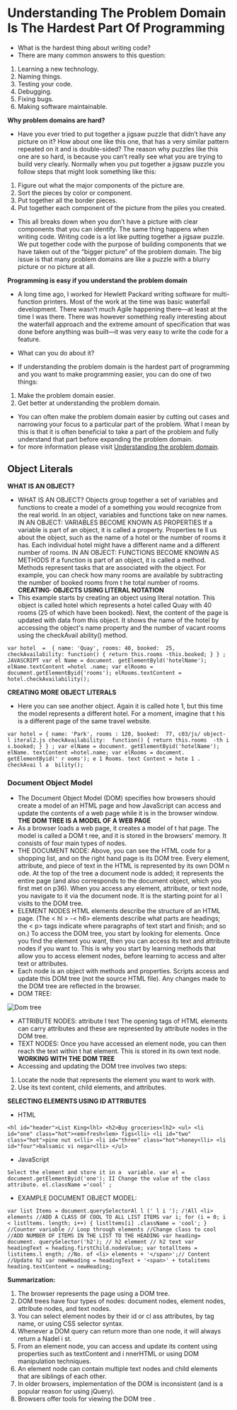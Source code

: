 # Understanding The Problem Domain Is The Hardest Part Of Programming
 * What is the hardest thing about writing code?
* There are many common answers to this question:
 1. Learning a new technology.
 2. Naming things.
 3. Testing your code.
 4. Debugging.
 5. Fixing bugs.
 6. Making software maintainable.

 **Why problem domains are hard?**
 * Have you ever tried to put together a jigsaw puzzle that didn’t have any picture on it?  How about one like this one, that has a very similar pattern repeated on it and is double-sided? The reason why puzzles like this one are so hard, is because you can’t really see what you are trying to build very clearly.  Normally when you put together a jigsaw puzzle you follow steps that might look something like this:
 1. Figure out what the major components of the picture are.
 2. Sort the pieces by color or component.
 3. Put together all the border pieces.
 4. Put together each component of the picture from the piles you created.
* This all breaks down when you don’t have a picture with clear components that you can identify. The same thing happens when writing code.  Writing code is a lot like putting together a jigsaw puzzle.  We put together code with the purpose of building components that we have taken out of the “bigger picture” of the problem domain. The big issue is that many problem domains are like a puzzle with a blurry picture or no picture at all.

**Programming is easy if you understand the problem domain**
* A long time ago, I worked for Hewlett Packard writing software for multi-function printers. Most of the work at the time was basic waterfall development.  There wasn’t much Agile happening there—at least at the time I was there. There was however something really interesting about the waterfall approach and the extreme amount of specification that was done before anything was built—it was very easy to write the code for a feature.

* What can you do about it?
* If understanding the problem domain is the hardest part of programming and you want to make programming easier, you can do one of two things: 
1. Make the problem domain easier.
2. Get better at understanding the problem domain.
* You can often make the problem domain easier by cutting out cases and narrowing your focus to a particular part of the problem. What I mean by this is that it is often beneficial to take a part of the problem and fully understand that part before expanding the problem domain.
* for more information please visit [Understanding the problem domain](https://simpleprogrammer.com/understanding-the-problem-domain-is-the-hardest-part-of-programming).

## Object Literals
**WHAT IS AN OBJECT?**
* WHAT IS AN OBJECT? Objects group together a set of variables and functions to create a model of a something you would recognize from the real world. In an object, variables and functions take on new names. IN AN OBJECT: VARIABLES BECOME KNOWN AS PROPERTIES If a variable is part of an object, it is called a property. Properties te ll us about the object, such as the name of a hotel or the number of rooms it has. Each individual hotel might have a different name and a different number of rooms. IN AN OBJECT: FUNCTIONS BECOME KNOWN AS METHODS If a function is part of an object, it is called a method. Methods represent tasks that are associated with the object. For example, you can check how many rooms are available by subtracting the number of booked rooms from t he total number of rooms.
**CREATING· OBJECTS USING LITERAL NOTATION**
* This example starts by creating an object using literal notation. This object is called hotel which represents a hotel called Quay with 40 rooms (25 of which have been booked). Next, the content of the page is updated with data from this object. It shows the name of the hotel by accessing the object's name property and the number of vacant rooms using the checkAvail ability() method.
```
var hotel  =  { name: 'Quay', rooms: 40, booked:  25, checkAvailability: function() { return this.rooms -this.booked; } } ; JAVASCRIPT var el Name = document. getElementByld('hotelName'); elName.textContent =hotel .name; var elRooms = document.getElementByid{'rooms'); elRooms.textContent = hotel.checkAvailability(); 
```
**CREATING MORE OBJECT LITERALS** 
* Here you can see another object. Again it is called hote 1, but this time the model represents a different hotel. For a moment, imagine that t his is a different page of the same travel website.

```
var hotel = { name: 'Park', rooms : 120, booked:  77, c03/js/ object- l iteral2.js checkAvailability:  function() { return this.rooms  -th i s.booked; } } ; var elName = document. getElementByid('hotelName'); elName. textContent =hotel.name; var elRooms = document. getElementByid(' r ooms'); e 1 Rooms. text Content = hote 1 . checkAvai l a  bility(); 
```

### Document Object Model
* The Document Object Model (DOM) specifies how browsers should create a model of an HTML page and how JavaScript can access and update the contents of a web page while it is  in the browser window.
**THE DOM TREE IS A MODEL OF A WEB PAGE**
* As a browser loads a web page, it creates a model of t hat page. The model is called a DOM t ree, and it is stored in the browsers' memory. It consists of four main types of nodes.  
* THE DOCUMENT NODE: Above, you can see the HTML code for a shopping list, and on the right hand page is its DOM tree. Every element, attribute, and piece of text in the HTML is represented by its own DOM n ode. At the top of the tree a document node is added; it represents the entire page (and also corresponds to the document object, which you first met on p36). When you access any element, attribute, or text node, you navigate to it via the document node. It is the starting point for al l visits to the DOM tree. 
* ELEMENT NODES HTML elements describe the structure of an HTML page. (The < hl > -< h6> elements describe what parts are headings; the < p> tags indicate where paragraphs of text start and finish; and so on.) To access the DOM tree, you start by looking for elements. Once you find the element you want, then you can access its text and attribute nodes if you want to. This is why you start by learning methods that allow you to access element nodes, before learning to access and alter text or attributes.
* Each node is an object with methods and properties. Scripts access and update this DOM tree (not the source HTML file). Any changes made to the DOM tree are reflected in  the browser.
* DOM TREE:

![Dom tree](https://upload.wikimedia.org/wikipedia/commons/thumb/5/5a/DOM-model.svg/1200px-DOM-model.svg.png)

* ATTRIBUTE NODES: attribute I text The opening tags of HTML elements can carry attributes and these are represented by attribute nodes in the DOM tree. 
* TEXT NODES: Once you have accessed an element node, you can then reach the text within t hat element. This is stored in its own text node.
**WORKING WITH THE DOM TREE**
* Accessing and updating the DOM tree involves two steps:
 1. Locate the node that represents the element you want to work with. 
 2. Use its text content, child elements, and attributes. 

 **SELECTING ELEMENTS USING ID ATTRIBUTES** 
 * HTML

 ```
 <hl id="header">List King<lhl> <h2>Buy groceries<lh2> <ul> <li id="one" class="hot"><em>fresh<lem> figs<lli> <li id="two" class="hot">pine nut s<lli> <li id="three" class="hot">honey<lli> <li id="four">balsamic vi negar<lli> </ul> 
 ```
 * JavaScript

 ```
 Select the element and store it in a  variable. var el = document.getElementByid('one'); II Change the value of the class attribute. el.className ='cool' ; 
 ```
 * EXAMPLE DOCUMENT OBJECT MODEL:

 ```
 var list Items = document.querySelectorAl l (' l i '); /!All <li>  elements //ADD A CLASS OF COOL TO ALL LIST ITEMS var i; for (i = 0; i  < listltems. length; i++) { listltems[i] .className = 'cool'; } //Counter variable // Loop through elements //Change class to cool //ADD NUMBER OF ITEMS IN THE LIST TO THE HEADING var heading= document. querySelector('h2'); // h2 element // h2 text var headingText = heading.firstChild.nodeValue; var totalltems = listitems.l ength; //No. of <li> elements + '</span>';// Content //Update h2 var newHeading = headingText + '<span>' + totalitems heading.textContent = newHeading; 
 ```
 **Summarization:**
 1. The browser represents the page using a DOM tree.
 2. DOM trees have four types of nodes: document nodes, element nodes, attribute nodes, and text nodes.
 3. You can select element nodes by their id or cl ass attributes, by tag name, or using CSS selector syntax.
 4. Whenever a DOM query can return more than one node, it will always return a Nadel i st. 
 5. From an element node, you can access and update its content using properties such as textContent and i nnerHTML or using DOM manipulation techniques.
 6. An element node can contain multiple text nodes and child elements that are siblings of each other.
 7. In older browsers, implementation of the DOM is inconsistent (and is a popular reason for using jQuery). 
 8. Browsers offer tools for viewing the DOM tree . 